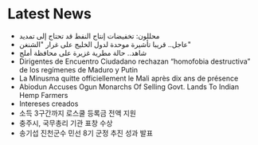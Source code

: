 # Latest News
-  محللون: تخفيضات إنتاج النفط قد تحتاج إلى تمديد
-  عاجل.. قريبا تأشيرة موحدة لدول الخليج على غرار "الشنغن"
-  شاهد.. حالة مطرية غزيرة على محافظة أملج
-  Dirigentes de Encuentro Ciudadano rechazan “homofobia destructiva” de los regímenes de Maduro y Putin
-  La Minusma quitte officiellement le Mali après dix ans de présence
-  Abiodun Accuses Ogun Monarchs Of Selling Govt. Lands To Indian Hemp Farmers
-  Intereses creados
-  소득 3구간까지 로스쿨 등록금 전액 지원
-  충주시, 국무총리 기관 표창 수상
-  송기섭 진천군수 민선 8기 군정 추진 성과 발표
